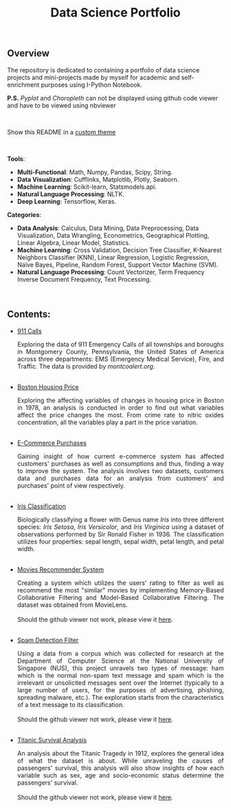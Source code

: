 <div style='text-align: center'>
    <h1>
        <b>Data Science Portfolio</b>
    </h1>
</div>
<br>

## Overview

The repository is dedicated to containing a portfolio of data science projects and mini-projects made by myself for academic and self-enrichment purposes using I-Python Notebook. 

<b>P.S.</b> <i>Pyplot</i> and <i>Choropleth</i> can not be displayed using github code viewer and have to be viewed using nbviewer 

<br>

Show this README in a <a href=https://fawiyogo001.github.io/Data-Science-Portfolio-Python/>custom theme</a>

<br>

**Tools**: 

- <b>Multi-Functional</b>: Math, Numpy, Pandas,  Scipy, String.
- <b>Data Visualization</b>: Cufflinks, Matplotlib, Plotly, Seaborn.
- <b>Machine Learning</b>: Scikit-learn, Statsmodels.api.
- <b>Natural Language Processing</b>: NLTK.
- <b>Deep Learning</b>: Tensorflow, Keras.

**Categories**: 

- <b>Data Analysis</b>: Calculus, Data Mining, Data Preprocessing, Data Visualization, Data Wrangling, Econometrics, Geographical Plotting, Linear Algebra, Linear Model, Statistics.
- <b>Machine Learning</b>: Cross Validation, Decision Tree Classifier, K-Nearest Neighbors Classifier (KNN), Linear Regression, Logistic Regression, Naïve Bayes, Pipeline, Random Forest, Support Vector Machine (SVM).
- <b>Natural Language Processing</b>: Count Vectorizer, Term Frequency Inverse Document Frequency, Text Processing.

<br>

## Contents:


- <a href='https://github.com/fawiyogo001/Data-Science-Portfolio-Python/tree/master/911%20Calls'>911 Calls</a>

  <div style="text-align: justify">
      Exploring the data of 911 Emergency Calls of all townships and boroughs in Montgomery County, Pennsylvania, the United States of America across three departments: EMS (Emergency Medical Service), Fire, and Traffic. The data is provided by <i>montcoalert.org</i>.
  </div>
  
  <br>
  
- <a href = "https://github.com/fawiyogo001/Data-Science-Portfolio-Python/tree/master/Boston%20Housing%20Price">Boston Housing Price</a>

  <div style="text-align: justify">
      Exploring the affecting variables of changes in housing price in Boston in 1978, an analysis is conducted in order to find out what variables affect the price changes the most. From crime rate to nitric oxides concentration, all the variables play a part in the price variation. 
  </div>
  
  <br>
  
- <a href='https://github.com/fawiyogo001/Data-Science-Portfolio-Python/tree/master/E-Commerce%20Purchases'>E-Commerce Purchases</a>

  <div style="text-align: justify">Gaining insight of how current e-commerce system has affected customers' purchases as well as consumptions and thus, finding a way to improve the system. The analysis involves two datasets, customers data and purchases data for an analysis from customers' and purchases' point of view respectively. 
  </div>
  <br>
  
- <a href = "https://github.com/fawiyogo001/Data-Science-Portfolio-Python/tree/master/Iris%20Classification">Iris Classification</a>

  <div style="text-align: justify">Biologically classifying a flower with Genus name <i>Iris</i> into three different species: <i>Iris Setosa</i>, <i>Iris Versicolor</i>, and <i>Iris Virginica</i> using a dataset of observations performed by Sir Ronald Fisher in 1936. The classification utilizes four properties: sepal length, sepal width, petal length, and petal width.
  </div>
  
  <br>
  
- <a href='https://github.com/fawiyogo001/Data-Science-Portfolio-Python/tree/master/Movies%20Recommender%20System'>Movies Recommender System</a>

  <div style="text-align: justify">Creating a system which utilizes the users' rating to filter as well as recommend the most "similar" movies by implementing Memory-Based Collaborative Filtering and Model-Based Collaborative Filtering. The dataset was obtained from MovieLens.
      <br>
      <br>
  Should the github viewer not work, please view it <a href='https://nbviewer.jupyter.org/github/fawiyogo001/Data-Science-Portfolio-Python/blob/master/Movies%20Recommender%20System/Movies%20Recommender%20System.ipynb'>here</a>.
  </div>

  <br>

- <a href='https://github.com/fawiyogo001/Data-Science-Portfolio-Python/tree/master/Spam%20Detection%20Filter'>Spam Detection Filter</a>

  <div style="text-align: justify">Using a data from a corpus which was collected for research at the Department of Computer Science at the National University of Singapore (NUS), this project unravels two types of message: ham which is the normal non-spam text message and spam which is the irrelevant or unsolicited messages sent over the Internet (typically to a large number of users, for the purposes of advertising, phishing, spreading malware, etc.). The exploration starts from the characteristics of a text message to its classification.
      <br>
      <br>
  Should the github viewer not work, please view it <a href='https://nbviewer.jupyter.org/github/fawiyogo001/Data-Science-Portfolio-Python/blob/master/Spam%20Detection%20Filter/Spam%20Detection%20Filter.ipynb'>here</a>.
  </div>
  
  <br>
  
- <a href = "https://github.com/fawiyogo001/Data-Science-Portfolio-Python/tree/master/Titanic%20Survival%20Analysis">Titanic Survival Analysis</a>

  <div style="text-align: justify"> 
      An analysis about the Titanic Tragedy in 1912, explores the general idea of what the dataset is about. While unraveling the causes of passengers' survival, this analysis will also show insights of how each variable such as sex, age and socio-economic status determine the passengers' survival. 
      <br>
      <br>
      Should the github viewer not work, please view it <a href='https://nbviewer.jupyter.org/github/fawiyogo001/Data-Science-Portfolio-Python/blob/master/Titanic%20Survival%20Analysis/Titanic%20Survival%20Analysis.ipynb'>here</a>.
  </div>
  
  <br>

<br>

